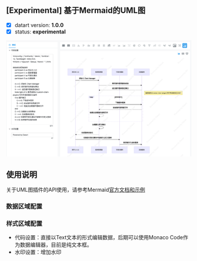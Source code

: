 ## [Experimental] 基于Mermaid的UML图

- [x] datart version: **1.0.0**
- [x] status: **experimental**

![时序图](./experiment-uml-chart.png)

## 使用说明

关于UML图插件的API使用，请参考Mermaid[官方文档和示例](https://mermaid-js.github.io/mermaid/#/)

### 数据区域配置

### 样式区域配置
- 代码设置：直接以Text文本的形式编辑数据，后期可以使用Monaco Code作为数据编辑器，目前是纯文本框。
- 水印设置：增加水印

